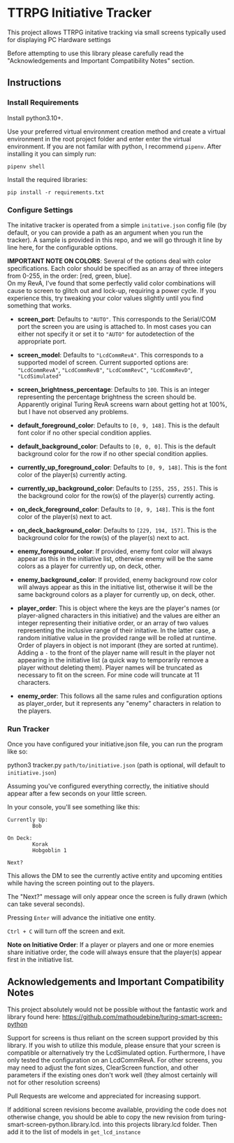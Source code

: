 # TTRPG Initiative Tracker

This project allows TTRPG initative tracking via small screens typically used for displaying PC Hardware settings

Before attempting to use this library please carefully read the "Acknowledgements and Important Compatibility Notes" section.


## Instructions

### Install Requirements

Install python3.10+.

Use your preferred virtual environment creation method and create a virtual environment in the root project folder and enter enter the virtual environment.  If you are not familar with python, I recommend `pipenv`.  After installing it you can simply run:

`pipenv shell` 

Install the required libraries:

`pip install -r requirements.txt`


### Configure Settings

The initative tracker is operated from a simple `initative.json` config file (by default, or you can provide a path as an argument when you run the tracker).  A sample is provided in this repo, and
we will go through it line by line here, for the configurable options.

**IMPORTANT NOTE ON COLORS**:
Several of the options deal with color specifications.  Each color should be specified as an array of three integers from 0-255, in the order: [red, green, blue].  
On my RevA, I've found that some perfectly valid color combinations will cause to screen to glitch out and lock-up, requiring a power cycle.  If you experience this, try 
tweaking your color values slightly until you find something that works.

* **screen_port**: Defaults to `"AUTO"`.  This corresponds to the Serial/COM port the screen you are using is attached to.  In most cases you can
either not specify it or set it to `"AUTO"` for autodetection of the appropriate port.

* **screen_model**: Defaults to `"LcdCommRevA"`. This corresponds to a supported model of screen.  Current supported options are: `"LcdCommRevA"`, `"LcdCommRevB"`, `"LcdCommRevC"`, `"LcdCommRevD"`, `"LcdSimulated"`

* **screen_brightness_percentage**: Defaults to `100`.  This is an integer representing the percentage brightness the screen should be.  Apparently original Turing RevA screens warn about getting hot at 100%, but I have not observed any problems.

* **default_foreground_color**: Defaults to `[0, 9, 148]`.  This is the default font color if no other special condition applies.

* **default_background_color**: Defaults to `[0, 0, 0]`.  This is the default background color for the row if no other special condition applies.

* **currently_up_foreground_color**: Defaults to `[0, 9, 148]`.  This is the font color of the player(s) currently acting.

* **currently_up_background_color**: Defaults to `[255, 255, 255]`.  This is the background color for the row(s) of the player(s) currently acting.

* **on_deck_foreground_color**: Defaults to `[0, 9, 148]`.  This is the font color of the player(s) next to act.

* **on_deck_background_color**: Defaults to `[229, 194, 157]`.  This is the background color for the row(s) of the player(s) next to act.

* **enemy_foreground_color**: If provided, enemy font color will always appear as this in the initiative list, otherwise enemy will be the same colors as a player for currently up, on deck, other.

* **enemy_background_color**: If provided, enemy background row color will always appear as this in the initiative list, otherwise it will be the same background colors as a player for currently up, on deck, other.

* **player_order**: This is object where the keys are the player's names (or player-aligned characters in this initiative) and the values are either an integer representing their initiative order, or an array of two values 
representing the inclusive range of their initative.  In the latter case, a random initiative value in the provided range will be rolled at runtime.  Order of players in object is not imporant (they are sorted at runtime).  
Adding a `-` to the front of the player name will result in the player not appearing in the initiative list (a quick way to temporarily remove a player without deleting them).  Player names will be truncated as necessary to 
fit on the screen.  For mine code will truncate at 11 characters.

* **enemy_order**: This follows all the same rules and configuration options as player_order, but it represents any "enemy" characters in relation to the players.

### Run Tracker

Once you have configured your initiative.json file, you can run the program like so:

python3 tracker.py `path/to/initiative.json`  (path is optional, will default to `initiative.json`)

Assuming you've configured everything correctly, the initiative should appear after a few seconds on your little screen.

In your console, you'll see something like this:

```
Currently Up:
        Bob

On Deck:
        Korak
        Hobgoblin 1

Next?
```

This allows the DM to see the currently active entity and upcoming entities while having the screen pointing out to the players.

The "Next?" message will only appear once the screen is fully drawn (which can take several seconds).

Pressing `Enter` will advance the initiative one entity.

`Ctrl + C` will turn off the screen and exit.

**Note on Initiative Order**: If a player or players and one or more enemies share initiative order, the code will always ensure that the player(s) appear first in the initiative list.


## Acknowledgements and Important Compatibility Notes

This project absolutely would not be possible without the fantastic work and library found here:
https://github.com/mathoudebine/turing-smart-screen-python

Support for screens is thus reliant on the screen support provided by this library.  If you wish to utilize this module, please ensure
that your screen is compatible or alternatively try the LcdSimulated option.  Furthermore, I have only tested the configuration on an 
LcdCommRevA.  For other screens, you may need to adjust the font sizes, ClearScreen function, and other parameters if the existing ones 
don't work well (they almost certainly will not for other resolution screens)

Pull Requests are welcome and appreciated for increasing support.

If additional screen revisions become available, providing the code does not otherwise change, you should be able to copy the new revision
from turing-smart-screen-python.library.lcd.<revision> into this projects library.lcd folder.  Then add it to the list of models in
`get_lcd_instance`
